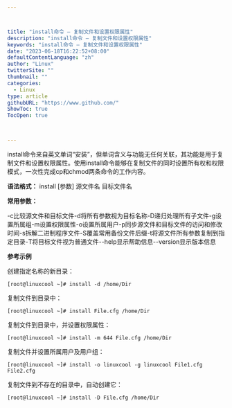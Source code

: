```yaml
---



title: "install命令 – 复制文件和设置权限属性"
description: "install命令 – 复制文件和设置权限属性"
keywords: "install命令 – 复制文件和设置权限属性"
date: "2023-06-18T16:22:52+08:00"
defaultContentLanguage: "zh"
author: "Linux"
twitterSite: ""
thumbnail: ""
categories:
  - Linux
type: article
githubURL: "https://www.github.com/"
ShowToc: true
TocOpen: true



---
```


install命令来自英文单词“安装”，但单词含义与功能无任何关联，其功能是用于复制文件和设置权限属性。使用install命令能够在复制文件的同时设置所有权和权限模式，一次性完成cp和chmod两条命令的工作内容。

**语法格式：** install [参数] 源文件名 目标文件名

**常用参数：**

-c比较源文件和目标文件-d将所有参数视为目标名称-D递归处理所有子文件-g设置所属组-m设置权限属性-o设置所属用户-p同步源文件和目标文件的访问和修改时间-s拆解二进制程序文件-S覆盖常用备份文件后缀-t将源文件所有参数复制到指定目录-T将目标文件视为普通文件--help显示帮助信息--version显示版本信息

**参考示例**

创建指定名称的新目录：

```
[root@linuxcool ~]# install -d /home/Dir
```

复制文件到目录中：

```
[root@linuxcool ~]# install File.cfg /home/Dir
```

复制文件到目录中，并设置权限属性：

```
[root@linuxcool ~]# install -m 644 File.cfg /home/Dir
```

复制文件并设置所属用户及用户组：

```
[root@linuxcool ~]# install -o linuxcool -g linuxcool File1.cfg File2.cfg
```

复制文件到不存在的目录中，自动创建它：

```
[root@linuxcool ~]# install -D File.cfg /home/Dir
```